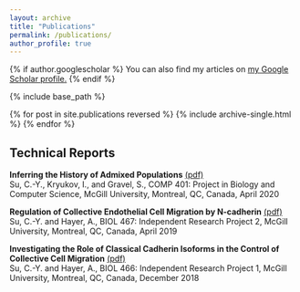 ```yaml
---
layout: archive
title: "Publications"
permalink: /publications/
author_profile: true
---
```


{% if author.googlescholar %}
  You can also find my articles on <u><a href="{{author.googlescholar}}">my Google Scholar profile</a>.</u>
{% endif %}

{% include base_path %}

{% for post in site.publications reversed %}
  {% include archive-single.html %}
{% endfor %}

## Technical Reports

**Inferring the History of Admixed Populations**
[(pdf)](http://chenyangsu.github.io/files/2020-04-17-comp401.pdf)  
Su, C.-Y., Kryukov, I., and Gravel, S., COMP 401: Project in Biology and Computer Science, McGill University, Montreal, QC, Canada, April 2020

**Regulation of Collective Endothelial Cell Migration by N-cadherin**
[(pdf)](http://chenyangsu.github.io/files/2019-04-13-biol467.pdf)  
Su, C.-Y. and Hayer, A., BIOL 467: Independent Research Project 2, McGill University, Montreal, QC, Canada, April 2019

**Investigating the Role of Classical Cadherin Isoforms in the Control of Collective Cell Migration**
[(pdf)](http://chenyangsu.github.io/files/2018-12-04-biol466.pdf)  
Su, C.-Y. and Hayer, A., BIOL 466: Independent Research Project 1, McGill University, Montreal, QC, Canada, December 2018
